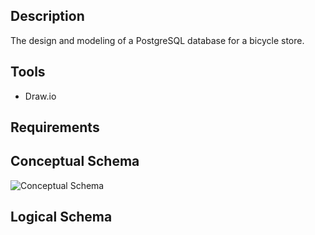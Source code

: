 ## Description
The design and modeling of a PostgreSQL database for a bicycle store.

## Tools
- Draw.io

## Requirements

## Conceptual Schema
![Conceptual Schema](https://github.com/Lu15700/database_modeling_for_postgresql/assets/102251361/72ce7bb3-b72c-4ecd-8683-d2bbfc1ffded)

## Logical Schema
